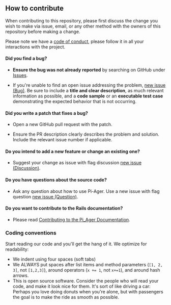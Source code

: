 ## How to contribute

When contributing to this repository, please first discuss the change you wish to make via issue,
email, or any other method with the owners of this repository before making a change.

Please note we have a [code of conduct](CODE_OF_CONDUCT.md), please follow it in all your interactions with the project.

#### **Did you find a bug?**

* **Ensure the bug was not already reported** by searching on GitHub under [Issues](https://github.com/Tronje-the-Falconer/Pi-Ager/issues).

* If you're unable to find an open issue addressing the problem, [new issue (Bug)](https://github.com/Tronje-the-Falconer/Pi-Ager/issues/new?labels=Bug). Be sure to include a **title and clear description**, as much relevant information as possible, and a **code sample** or an **executable test case** demonstrating the expected behavior that is not occurring.

#### **Did you write a patch that fixes a bug?**

* Open a new GitHub pull request with the patch.

* Ensure the PR description clearly describes the problem and solution. Include the relevant issue number if applicable.

#### **Do you intend to add a new feature or change an existing one?**

* Suggest your change as issue with flag discussion [new issue (Discussion)](https://github.com/Tronje-the-Falconer/Pi-Ager/issues/new?labels=Discussion).

#### **Do you have questions about the source code?**

* Ask any question about how to use Pi-Ager. Use a new issue with flag question [new issue (Question)](https://github.com/Tronje-the-Falconer/Pi-Ager/issues/new?labels=Question).

#### **Do you want to contribute to the Rails documentation?**

* Please read [Contributing to the Pi_Ager Documentation](https://github.com/Tronje-the-Falconer/pi-ager/wiki).

### Coding conventions

Start reading our code and you'll get the hang of it. We optimize for readability:

  * We indent using four spaces (soft tabs)
  * We ALWAYS put spaces after list items and method parameters (`[1, 2, 3]`, not `[1,2,3]`), around operators (`x += 1`, not `x+=1`), and around hash arrows.
  * This is open source software. Consider the people who will read your code, and make it look nice for them. It's sort of like driving a car: Perhaps you love doing donuts when you're alone, but with passengers the goal is to make the ride as smooth as possible.
